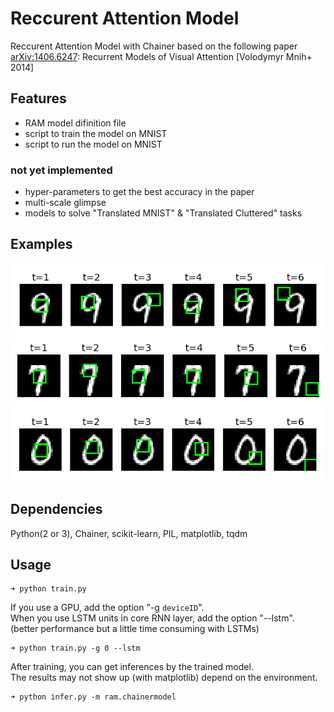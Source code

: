 # Reccurent Attention Model

Reccurent Attention Model with Chainer based on the following paper  
[arXiv:1406.6247](http://arxiv.org/abs/1406.6247): Recurrent Models of Visual Attention [Volodymyr Mnih+ 2014]  

## Features  

* RAM model difinition file  
* script to train the model on MNIST  
* script to run the model on MNIST  

### not yet implemented  

* hyper-parameters to get the best accuracy in the paper  
* multi-scale glimpse  
* models to solve "Translated MNIST" & "Translated Cluttered" tasks  

## Examples  
![Ex.1](figure/ex1.png)
![Ex.2](figure/ex2.png)
![Ex.3](figure/ex3.png)

## Dependencies  
Python(2 or 3), Chainer, scikit-learn, PIL, matplotlib, tqdm  

## Usage  

```shellsession
➜ python train.py   
```

If you use a GPU, add the option "-g `deviceID`".  
When you use LSTM units in core RNN layer, add the option "--lstm".  
(better performance but a little time consuming with LSTMs)  

```shellsession
➜ python train.py -g 0 --lstm  
```

After training, you can get inferences by the trained model.  
The results may not show up (with matplotlib) depend on the environment.  

```shellsession
➜ python infer.py -m ram.chainermodel  
```
